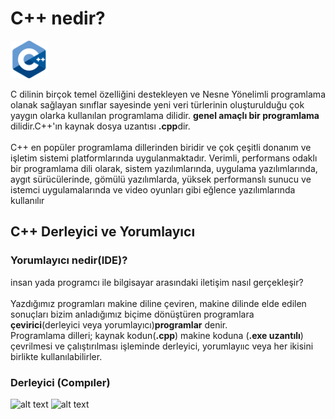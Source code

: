 # C++ nedir?
<img src="https://raw.githubusercontent.com/devicons/devicon/master/icons/cplusplus/cplusplus-original.svg" alt="cplusplus" width="60" height="60" style="max-width: 100%;">

C dilinin birçok temel özelliğini destekleyen ve Nesne Yönelimli programlama olanak sağlayan sınıflar sayesinde yeni veri türlerinin oluşturulduğu çok yaygın olarka kullanılan programlama dilidir.
**genel amaçlı bir programlama** dilidir.C++'ın kaynak dosya uzantısı **.cpp**dir.
 <br/>
  <br/>
C++ en popüler programlama dillerinden biridir ve çok çeşitli donanım ve işletim sistemi platformlarında uygulanmaktadır.
Verimli, performans odaklı bir programlama dili olarak, sistem yazılımlarında, uygulama yazılımlarında, aygıt sürücülerinde, gömülü yazılımlarda, yüksek performanslı sunucu ve istemci uygulamalarında ve video oyunları gibi eğlence yazılımlarında kullanılır
## C++ Derleyici ve Yorumlayıcı 
### Yorumlayıcı nedir(IDE)?
insan yada programcı ile bilgisayar arasındaki iletişim nasıl gerçekleşir?
<br/>
<br/>
Yazdığımız programları  makine diline çeviren, makine dilinde elde edilen sonuçları bizim anladığımız biçime dönüştüren programlara **çevirici**(derleyici veya yorumlayıcı)**programlar** denir.
<br/>
Programlama dilleri; kaynak kodun(**.cpp**) makine koduna (**.exe uzantılı**) çevrilmesi ve çalıştırılması işleminde derleyici, yorumlayııc veya her ikisini birlikte kullanılabilirler. 
<br/>
### Derleyici (Compıler)


![alt text](https://seeklogo.com/images/D/dev-c-logo-53D6C744A8-seeklogo.com.png)
![alt text](https://camo.githubusercontent.com/002c5923d1a941b7fd339f554237141ec31bd4cd8834cc7d1c11ddd497bf10a4/68747470733a2f2f7777772e636f6465626c6f636b732e6f72672f646f63732f63625f73706c6173682e706e67)


